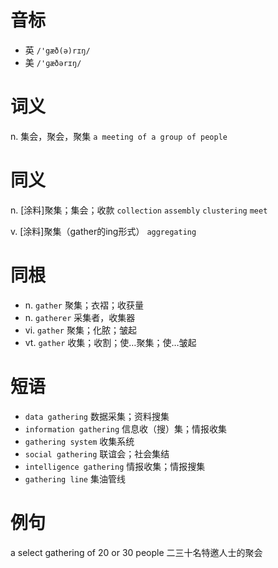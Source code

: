 # 音标

- 英 `/'gæð(ə)rɪŋ/`
- 美 `/'ɡæðərɪŋ/`

# 词义

n. 集会，聚会，聚集
`a meeting of a group of people`

# 同义

n. [涂料]聚集；集会；收款
`collection` `assembly` `clustering` `meet`

v. [涂料]聚集（gather的ing形式）
`aggregating`

# 同根

- n. `gather` 聚集；衣褶；收获量
- n. `gatherer` 采集者，收集器
- vi. `gather` 聚集；化脓；皱起
- vt. `gather` 收集；收割；使…聚集；使…皱起

# 短语

- `data gathering` 数据采集；资料搜集
- `information gathering` 信息收（搜）集；情报收集
- `gathering system` 收集系统
- `social gathering` 联谊会；社会集结
- `intelligence gathering` 情报收集；情报搜集
- `gathering line` 集油管线

# 例句

a select gathering of 20 or 30 people
二三十名特邀人士的聚会


